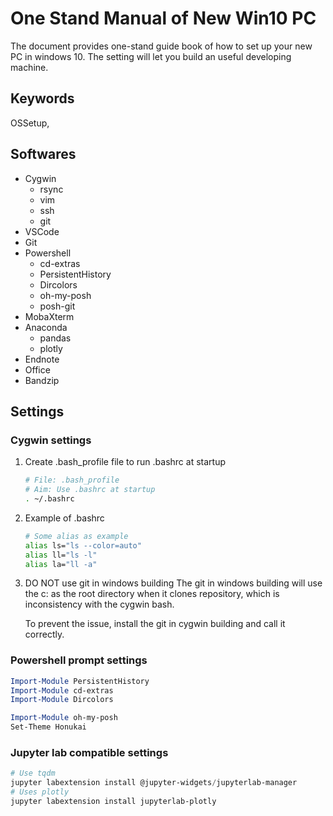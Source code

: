 # One Stand Manual of New Win10 PC

The document provides one-stand guide book of how to set up your new PC in windows 10.
The setting will let you build an useful developing machine.

## Keywords

OSSetup,

## Softwares

- Cygwin
  - rsync
  - vim
  - ssh
  - git
- VSCode
- Git
- Powershell
  - cd-extras
  - PersistentHistory
  - Dircolors
  - oh-my-posh
  - posh-git
- MobaXterm
- Anaconda
  - pandas
  - plotly
- Endnote
- Office
- Bandzip

## Settings

### Cygwin settings

1. Create .bash_profile file to run .bashrc at startup

   ```bash
   # File: .bash_profile
   # Aim: Use .bashrc at startup
   . ~/.bashrc
   ```

2. Example of .bashrc

   ```bash
   # Some alias as example
   alias ls="ls --color=auto"
   alias ll="ls -l"
   alias la="ll -a"
   ```

3. DO NOT use git in windows building
   The git in windows building will use the c: as the root directory when it clones repository,
   which is inconsistency with the cygwin bash.

   To prevent the issue, install the git in cygwin building and call it correctly.

### Powershell prompt settings

```powershell
Import-Module PersistentHistory
Import-Module cd-extras
Import-Module Dircolors

Import-Module oh-my-posh
Set-Theme Honukai
```

### Jupyter lab compatible settings

```powershell
# Use tqdm
jupyter labextension install @jupyter-widgets/jupyterlab-manager
# Uses plotly
jupyter labextension install jupyterlab-plotly
```
